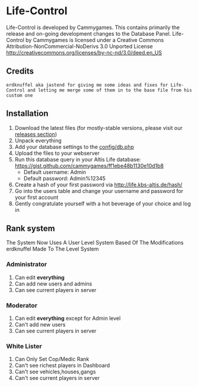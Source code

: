 # Life-Control

Life-Control is developed by Cammygames. This contains primarily the release and on-going development changes to the Database Panel.
Life-Control by Cammygames is licensed under a Creative Commons Attribution-NonCommercial-NoDerivs 3.0 Unported License
http://creativecommons.org/licenses/by-nc-nd/3.0/deed.en_US

## Credits
	erdknuffel aka jastend for giving me some ideas and fixes for Life-Control and letting me merge some of them in to the base file from his custom one

## Installation

1. Download the latest files (for mostly-stable versions, please visit our [releases section](https://github.com/cammygames/Life-Control/releases/tag/2.0))
2. Unpack everything
3. Add your database settings to the [config/db.php](https://github.com/cammygames/Life-Control/blob/master/config/db.php)
3. Upload the files to your webserver
4. Run this database query in your Altis Life database: https://gist.github.com/cammygames/ff1ebe48b1130e10d1b8
   * Default username: Admin
   * Default password: Admin%12345
6. Create a hash of your first password via http://life.kbs-altis.de/hash/
7. Go into the users table and change your username and password for your first account
8. Gently congratulate yourself with a hot beverage of your choice and log in

## Rank system

The System Now Uses A User Level System Based Of The Modifications erdknuffel Made To The Level System

### Administrator

1. Can edit **everything**
2. Can add new users and admins
3. Can see current players in server

### Moderator

1. Can edit **everything** except for Admin level
2. Can't add new users
3. Can see current players in server

### White Lister

1. Can Only Set Cop/Medic Rank
2. Can't see richest players in Dashboard
3. Can't see vehicles,houses,gangs
4. Can't see current players in server